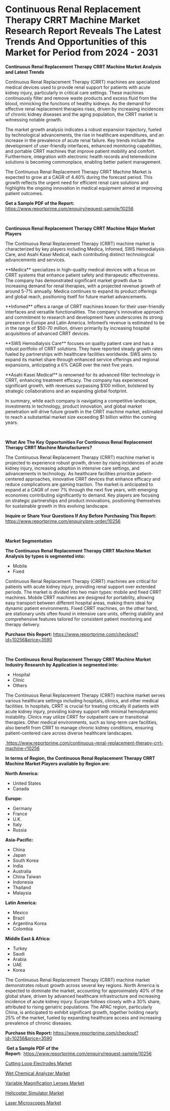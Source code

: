 <p><h1>Continuous Renal Replacement Therapy CRRT Machine Market Research Report Reveals The Latest Trends And Opportunities of this Market for Period from 2024 - 2031</h1></p><p><strong>Continuous Renal Replacement Therapy CRRT Machine Market Analysis and Latest Trends</strong></p>
<p><p>Continuous Renal Replacement Therapy (CRRT) machines are specialized medical devices used to provide renal support for patients with acute kidney injury, particularly in critical care settings. These machines continuously filter and remove waste products and excess fluid from the blood, mimicking the functions of healthy kidneys. As the demand for effective renal replacement therapies rises, driven by increasing incidences of chronic kidney diseases and the aging population, the CRRT market is witnessing notable growth.</p><p>The market growth analysis indicates a robust expansion trajectory, fueled by technological advancements, the rise in healthcare expenditures, and an increase in the prevalence of acute renal failure. Key trends include the development of user-friendly interfaces, enhanced monitoring capabilities, and portable CRRT machines that improve patient mobility and comfort. Furthermore, integration with electronic health records and telemedicine solutions is becoming commonplace, enabling better patient management.</p><p>The Continuous Renal Replacement Therapy CRRT Machine Market is expected to grow at a CAGR of 4.40% during the forecast period. This growth reflects the urgent need for efficient renal care solutions and highlights the ongoing innovation in medical equipment aimed at improving patient outcomes.</p></p>
<p><strong>Get a Sample PDF of the Report:&nbsp;</strong> <a href="https://www.reportprime.com/enquiry/request-sample/10256">https://www.reportprime.com/enquiry/request-sample/10256</a></p>
<p>&nbsp;</p>
<p><strong>Continuous Renal Replacement Therapy CRRT Machine Major Market Players</strong></p>
<p><p>The Continuous Renal Replacement Therapy (CRRT) machine market is characterized by key players including Medica, Infomed, SWS Hemodialysis Care, and Asahi Kasei Medical, each contributing distinct technological advancements and services.</p><p>**Medica** specializes in high-quality medical devices with a focus on CRRT systems that enhance patient safety and therapeutic effectiveness. The company has demonstrated significant market growth due to increasing demand for renal therapies, with a projected revenue growth of around 5-7% annually. Medica continues to expand its product offerings and global reach, positioning itself for future market advancements.</p><p>**Infomed** offers a range of CRRT machines known for their user-friendly interfaces and versatile functionalities. The company's innovative approach and commitment to research and development have underscores its strong presence in Europe and Latin America. Infomed’s revenue is estimated to be in the range of $50-70 million, driven primarily by increasing hospital acquisitions of advanced CRRT devices.</p><p>**SWS Hemodialysis Care** focuses on quality patient care and has a robust portfolio of CRRT solutions. They have reported steady growth rates fueled by partnerships with healthcare facilities worldwide. SWS aims to expand its market share through enhanced service offerings and regional expansions, anticipating a 6% CAGR over the next five years.</p><p>**Asahi Kasei Medical** is renowned for its advanced filter technology in CRRT, enhancing treatment efficacy. The company has experienced significant growth, with revenues surpassing $100 million, bolstered by strategic collaborations and an expanding global footprint.</p><p>In summary, while each company is navigating a competitive landscape, investments in technology, product innovation, and global market penetration will drive future growth in the CRRT machine market, estimated to reach a substantial market size exceeding $1 billion within the coming years.</p></p>
<p>&nbsp;</p>
<p><strong>What Are The Key Opportunities For Continuous Renal Replacement Therapy CRRT Machine Manufacturers?</strong></p>
<p><p>The Continuous Renal Replacement Therapy (CRRT) machine market is projected to experience robust growth, driven by rising incidences of acute kidney injury, increasing adoption in intensive care settings, and advancements in technology. As healthcare facilities prioritize patient-centered approaches, innovative CRRT devices that enhance efficacy and reduce complications are gaining traction. The market is anticipated to expand at a CAGR of over 7% through the next five years, with emerging economies contributing significantly to demand. Key players are focusing on strategic partnerships and product innovations, positioning themselves for sustainable growth in this evolving landscape.</p></p>
<p><strong>Inquire or Share Your Questions If Any Before Purchasing This Report:</strong> <a href="https://www.reportprime.com/enquiry/pre-order/10256">https://www.reportprime.com/enquiry/pre-order/10256</a></p>
<p>&nbsp;</p>
<p><strong>Market Segmentation</strong></p>
<p><strong>The Continuous Renal Replacement Therapy CRRT Machine Market Analysis by types is segmented into:</strong></p>
<p><ul><li>Mobile</li><li>Fixed</li></ul></p>
<p><p>Continuous Renal Replacement Therapy (CRRT) machines are critical for patients with acute kidney injury, providing renal support over extended periods. The market is divided into two main types: mobile and fixed CRRT machines. Mobile CRRT machines are designed for portability, allowing easy transport between different hospital areas, making them ideal for dynamic patient environments. Fixed CRRT machines, on the other hand, are stationary units often found in intensive care units, offering stability and comprehensive features tailored for consistent patient monitoring and therapy delivery.</p></p>
<p><strong>Purchase this Report:&nbsp;</strong><a href="https://www.reportprime.com/checkout?id=10256&price=3590">https://www.reportprime.com/checkout?id=10256&price=3590</a></p>
<p>&nbsp;</p>
<p><strong>The Continuous Renal Replacement Therapy CRRT Machine Market Industry Research by Application is segmented into:</strong></p>
<p><ul><li>Hospital</li><li>Clinic</li><li>Others</li></ul></p>
<p><p>The Continuous Renal Replacement Therapy (CRRT) machine market serves various healthcare settings including hospitals, clinics, and other medical facilities. In hospitals, CRRT is crucial for treating critically ill patients with acute kidney injury, providing kidney support with minimal hemodynamic instability. Clinics may utilize CRRT for outpatient care or transitional therapies. Other medical environments, such as long-term care facilities, also benefit from CRRT to manage chronic kidney conditions, ensuring patient-centered care across diverse healthcare landscapes.</p></p>
<p><a href="https://www.reportprime.com/continuous-renal-replacement-therapy-crrt-machine-r10256">&nbsp;https://www.reportprime.com/continuous-renal-replacement-therapy-crrt-machine-r10256</a></p>
<p><strong>In terms of Region, the Continuous Renal Replacement Therapy CRRT Machine Market Players available by Region are:</strong></p>
<p>
    <p> <strong> North America: </strong>
        <ul>
            <li>United States</li>
            <li>Canada</li>
        </ul>
        </p> 
    <p> <strong> Europe: </strong>
        <ul>
            <li>Germany</li>
            <li>France</li>
            <li>U.K.</li>
            <li>Italy</li>
            <li>Russia</li>
        </ul>
        </p> 
    <p> <strong> Asia-Pacific: </strong>
        <ul>
            <li>China</li>
            <li>Japan</li>
            <li>South Korea</li>
            <li>India</li>
            <li>Australia</li>
            <li>China Taiwan</li>
            <li>Indonesia</li>
            <li>Thailand</li>
            <li>Malaysia</li>
        </ul>
        </p> 
    <p> <strong> Latin America: </strong>
        <ul>
            <li>Mexico</li>
            <li>Brazil</li>
            <li>Argentina Korea</li>
            <li>Colombia</li>
        </ul>
        </p> 
    <p> <strong> Middle East & Africa: </strong>
        <ul>
            <li>Turkey</li>
            <li>Saudi</li>
            <li>Arabia</li>
            <li>UAE</li>
            <li>Korea</li>
        </ul>
    </p>
    </p>
<p><p>The Continuous Renal Replacement Therapy (CRRT) machine market demonstrates robust growth across several key regions. North America is expected to dominate the market, accounting for approximately 40% of the global share, driven by advanced healthcare infrastructure and increasing incidence of acute kidney injury. Europe follows closely with a 30% share, attributed to rising geriatric populations. The APAC region, particularly China, is anticipated to exhibit significant growth, together holding nearly 25% of the market, fueled by expanding healthcare access and increasing prevalence of chronic diseases.</p></p>
<p><strong>Purchase this Report: </strong><a href="https://www.reportprime.com/checkout?id=10256&price=3590">https://www.reportprime.com/checkout?id=10256&price=3590</a></p>
<p>&nbsp;<strong>Get a Sample PDF of the Report:&nbsp;&nbsp;</strong><a href="https://www.reportprime.com/enquiry/request-sample/10256">https://www.reportprime.com/enquiry/request-sample/10256</a></p>
<p><strong></strong></p>
<p><p><a href="https://github.com/gulaimolin/Market-Research-Report-List-6/blob/main/cutting-loop-electrodes-market.md">Cutting Loop Electrodes Market</a></p><p><a href="https://medium.com/@marisolking1/the-global-wet-chemical-analyzer-market-is-at-the-forefront-of-innovation-driving-rapid-industry-435c1b89855c">Wet Chemical Analyzer Market</a></p><p><a href="https://issuu.com/reportprime-2/docs/variable-magnification-lenses-marke_b97c7f2b1d1410">Variable Magnification Lenses Market</a></p><p><a href="https://www.linkedin.com/pulse/what-factors-influence-helicopter-simulator-market-coming-5zlic?trackingId=N6KVesaBQJuGJscqkA7GPQ%3D%3D">Helicopter Simulator Market</a></p><p><a href="https://issuu.com/reportprime-2/docs/laser-microscopes-market-size-2030._5e4d1f0f261c05">Laser Microscopes Market</a></p></p>